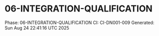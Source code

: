 # 06-INTEGRATION-QUALIFICATION
Phase: 06-INTEGRATION-QUALIFICATION
CI: CI-DN001-009
Generated: Sun Aug 24 22:41:16 UTC 2025
